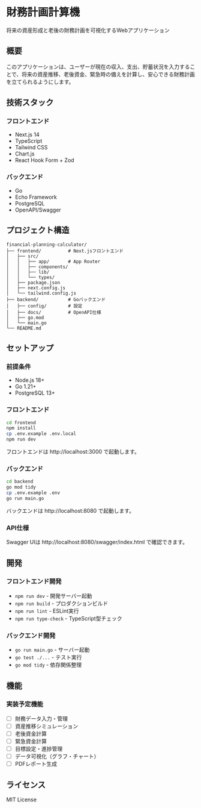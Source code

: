 # 財務計画計算機

将来の資産形成と老後の財務計画を可視化するWebアプリケーション

## 概要

このアプリケーションは、ユーザーが現在の収入、支出、貯蓄状況を入力することで、将来の資産推移、老後資金、緊急時の備えを計算し、安心できる財務計画を立てられるようにします。

## 技術スタック

### フロントエンド
- Next.js 14
- TypeScript
- Tailwind CSS
- Chart.js
- React Hook Form + Zod

### バックエンド
- Go
- Echo Framework
- PostgreSQL
- OpenAPI/Swagger

## プロジェクト構造

```
financial-planning-calculator/
├── frontend/          # Next.jsフロントエンド
│   ├── src/
│   │   ├── app/       # App Router
│   │   ├── components/
│   │   ├── lib/
│   │   └── types/
│   ├── package.json
│   ├── next.config.js
│   └── tailwind.config.js
├── backend/           # Goバックエンド
│   ├── config/        # 設定
│   ├── docs/          # OpenAPI仕様
│   ├── go.mod
│   └── main.go
└── README.md
```

## セットアップ

### 前提条件
- Node.js 18+
- Go 1.21+
- PostgreSQL 13+

### フロントエンド

```bash
cd frontend
npm install
cp .env.example .env.local
npm run dev
```

フロントエンドは http://localhost:3000 で起動します。

### バックエンド

```bash
cd backend
go mod tidy
cp .env.example .env
go run main.go
```

バックエンドは http://localhost:8080 で起動します。

### API仕様

Swagger UIは http://localhost:8080/swagger/index.html で確認できます。

## 開発

### フロントエンド開発
- `npm run dev` - 開発サーバー起動
- `npm run build` - プロダクションビルド
- `npm run lint` - ESLint実行
- `npm run type-check` - TypeScript型チェック

### バックエンド開発
- `go run main.go` - サーバー起動
- `go test ./...` - テスト実行
- `go mod tidy` - 依存関係整理

## 機能

### 実装予定機能
- [ ] 財務データ入力・管理
- [ ] 資産推移シミュレーション
- [ ] 老後資金計算
- [ ] 緊急資金計算
- [ ] 目標設定・進捗管理
- [ ] データ可視化（グラフ・チャート）
- [ ] PDFレポート生成

## ライセンス

MIT License